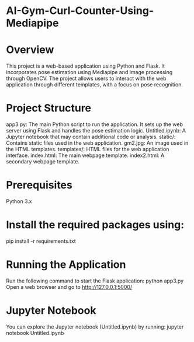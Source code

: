 # AI-Gym-Curl-Counter-Using-Mediapipe

# Overview
This project is a web-based application using Python and Flask. It incorporates pose estimation using Mediapipe and image processing through OpenCV. The project allows users to interact with the web application through different templates, with a focus on pose recognition.

# Project Structure
app3.py: The main Python script to run the application. It sets up the web server using Flask and handles the pose estimation logic.
Untitled.ipynb: A Jupyter notebook that may contain additional code or analysis.
static/: Contains static files used in the web application.
gm2.jpg: An image used in the HTML templates.
templates/: HTML files for the web application interface.
index.html: The main webpage template.
index2.html: A secondary webpage template.

# Prerequisites
Python 3.x

# Install the required packages using:
pip install -r requirements.txt

# Running the Application
Run the following command to start the Flask application:
python app3.py
Open a web browser and go to http://127.0.0.1:5000/

# Jupyter Notebook
You can explore the Jupyter notebook (Untitled.ipynb) by running:
jupyter notebook Untitled.ipynb
